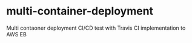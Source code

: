 # multi-container-deployment

Multi contaoner deployment CI/CD test with Travis CI implementation to AWS EB
